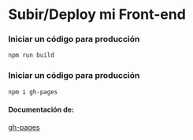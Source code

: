 # Subir/Deploy mi Front-end

### Iniciar un código para producción
```bash
npm run build
```

### Iniciar un código para producción
```bash
npm i gh-pages 
```
#### Documentación de:
[gh-pages](https://www.npmjs.com/package/gh-pages)